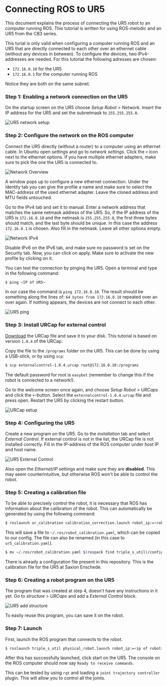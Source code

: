 # Connecting ROS to UR5
This document explains the process of connecting the UR5 robot to an computer running ROS. This tutorial is written for using ROS-melodic and an UR5 from the CB3 series.

This turial is only valid when configuring a computer running ROS and an UR5 that are directly connected to each other over an ethernet cable (without any devices in between). 
To configure the devices, two IPv4-addresses are needed. For this tutorial the following adresses are chosen:
 - `172.16.0.10` for the UR5
 - `172.16.0.1` for the computer running ROS

Notice they are both on the same subnet. 

### Step 1: Enabling a network connection on the UR5
On the startup screen on the UR5 choose *Setup Robot* > *Network*. Insert the IP address for the UR5 and set the subnetmask to `255.255.255.0`.

![UR5 network setup](resources/ur5_network_setup.jpg)

### Step 2: Configure the network on the ROS computer
Connect the UR5 directly (without a router) to a computer using an ethernet cable. In Ubuntu open *settings* and go to *network settings*. Click the `+` icon next to the ethernet options. If you have multiple ethernet adapters, make sure to pick the one the UR5 is connected to.

![Network Overview](resources/network_overview.png)

A window pops up to configure a new ethernet connection. Under the identity tab you can give the profile a name and make sure to select the MAC-address of the used ethernet adapter. Leave the cloned address and MTU fields untouched.

Go to the IPv4 tab and set it to manual. Enter a network address that matches the same netmask address of the UR5. So, if the IP address of the UR5 is `172.16.0.10` and the netmask is `255.255.255.0`, the first three bytes should match, and the last byte should be unique. In this case the address `172.16.0.1` is chosen. Also fill in the netmask. Leave all other options empty.

![Network IPv4](resources/network_ipv4.png)

Disable IPv6 on the IPv6 tab, and make sure no password is set on the Security tab. Now, you can click on apply. Make sure to activate the new profile by clicking on it.

You can test the connection by pinging the UR5. Open a terminal and type in the following command:

```bash
$ ping <IP of UR5>
```

In our case the command is `ping 172.16.0.10`. The result should be something along the lines of: `64 bytes from 172.16.0.10` repeated over an over again. If nothing appears, the devices are not connect to each other.

![UR5 ping](resources/ur5_ping.png)

### Step 3: Install URCap for external control
[Download](https://github.com/UniversalRobots/Universal_Robots_ROS_Driver/blob/master/ur_robot_driver/resources/externalcontrol-1.0.4.urcap) the URCap file and save it to your disk. This tutorial is based on version `1.0.4` of the URCap.

Copy the file to the `/programs` folder on the UR5. This can be done by using a USB-stick, or by using `scp`:
```bash
$ scp externalcontrol-1.0.4.urcap root@172.16.0.10:/programs
```

The default password for root is `easybot` (remember to change this if the robot is connected to a network!).

Go to the welcome screen once again, and choose *Setup Robot* > *URCaps* and click the `+`-button. Select the `externalcontrol-1.0.4.urcap` file and press open. Restart the UR5 by clicking the restart button.

![URCap setup](resources/ur5_urcap_setup.png)

### Step 4: Configuring the UR5
Create a new program on the UR5. Go to the *installation* tab and select *External Control*. If external control is not in the list, the URCap file is not installed correctly. Fill in the IP-address of the ROS computer under host IP and host name.

![UR5 External Control](resources/ur5_external_control.jpg)

Also open the *Ethernet/IP* settings and make sure they are **disabled**. This may seem counterintuitive, but otherwise ROS won't be able to control the robot.

### Step 5: Creating a calibration file
To be able to precisely control the robot, it is necessary that ROS has information about the calibration of the robot. This can automatically be generated by using the following command:

```bash
$ roslaunch ur_calibration calibration_correction.launch robot_ip:=<robot_ip>
```

This will save a file to `~/.ros/robot_calibration.yaml`, which can be copied to our config. The file can also be renamed (in this case to `ur5_calibration.yaml`).
```bash
$ mv ~/.ros/robot_calibration.yaml $(rospack find triple_s_util)/config/ur5_calibration.yaml
```

There is already a configuration file present in this repository. This is the calibration file for the UR5 at Saxion Enschede.

### Step 6: Creating a robot program on the UR5
The program that was created at step 4, doesn't have any instructions in it yet. Go to *structure* > *URCaps* and add a *External Control* block.

![UR5 add structure](resources/UR5_structure.jpg)

To easily reuse this program, you can save it on the robot.

### Step 7: Launch
First, launch the ROS program that connects to the robot.
```bash
$ roslaunch triple_s_util physical_robot.launch robot_ip:=<ip of robot>
```

After this has successfully launched, click start on the UR5. The console on the ROS computer should now say `Ready to receive commands`.

This can be tested by using `rqt` and loading a `joint trajectory controller` plugin. This will allow you to control all the joints.